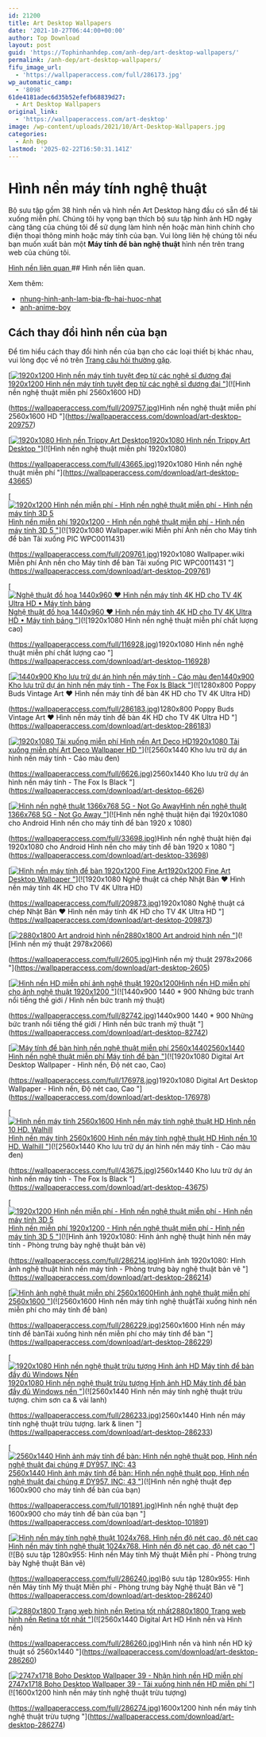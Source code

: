 ```yaml
---
id: 21200
title: Art Desktop Wallpapers
date: '2021-10-27T06:44:00+00:00'
author: Top Download
layout: post
guid: 'https://Tophinhanhdep.com/anh-dep/art-desktop-wallpapers/'
permalink: /anh-dep/art-desktop-wallpapers/
fifu_image_url:
  - 'https://wallpaperaccess.com/full/286173.jpg'
wp_automatic_camp:
  - '8098'
61de4181adec6d35b52efefb68839d27:
  - Art Desktop Wallpapers
original_link:
  - 'https://wallpaperaccess.com/art-desktop'
image: /wp-content/uploads/2021/10/Art-Desktop-Wallpapers.jpg
categories:
  - Ảnh Đẹp
lastmod: '2025-02-22T16:50:31.141Z'
---
```

# Hình nền máy tính nghệ thuật

Bộ sưu tập gồm 38 hình nền và hình nền Art Desktop hàng đầu có sẵn để tải xuống miễn phí. Chúng tôi hy vọng bạn thích bộ sưu tập hình ảnh HD ngày càng tăng của chúng tôi để sử dụng làm hình nền hoặc màn hình chính cho điện thoại thông minh hoặc máy tính của bạn. Vui lòng liên hệ chúng tôi nếu bạn muốn xuất bản một **Máy tính để bàn nghệ thuật** hình nền trên trang web của chúng tôi.

[Hình nền liên quan ](#related) ## Hình nền liên quan.

   
 Xem thêm:

   
- [nhung-hinh-anh-lam-bia-fb-hai-huoc-nhat](https://tophinhanhdep.com/anh-bia/nhung-hinh-anh-lam-bia-fb-hai-huoc-nhat/)
- [anh-anime-boy](https://tophinhanhdep.com/anh-anime/anh-anime-boy/)

## Cách thay đổi hình nền của bạn

Để tìm hiểu cách thay đổi hình nền của bạn cho các loại thiết bị khác nhau, vui lòng đọc về nó trên [Trang câu hỏi thường gặp](https://tophinhanhdep.com/faq/).

  
[[![1920x1200 Hình nền máy tính tuyệt đẹp từ các nghệ sĩ đương đại](https://wallpaperaccess.com/full/286173.jpg)1920x1200 Hình nền máy tính tuyệt đẹp từ các nghệ sĩ đương đại "](https://wallpaperaccess.com/download/art-desktop-286173)](![Hình nền nghệ thuật miễn phí 2560x1600 HD)

(https://wallpaperaccess.com/full/209757.jpg)Hình nền nghệ thuật miễn phí 2560x1600 HD "](https://wallpaperaccess.com/download/art-desktop-209757)

[[![1920x1080 Hình nền Trippy Art Desktop](https://wallpaperaccess.com/full/286175.jpg)1920x1080 Hình nền Trippy Art Desktop "](https://wallpaperaccess.com/download/art-desktop-286175)](![Hình nền nghệ thuật miễn phí 1920x1080)

(https://wallpaperaccess.com/full/43665.jpg)1920x1080 Hình nền nghệ thuật miễn phí "](https://wallpaperaccess.com/download/art-desktop-43665)

[[![1920x1200 Hình nền miễn phí - Hình nền nghệ thuật miễn phí - Hình nền máy tính 3D 5](https://wallpaperaccess.com/full/286177.jpg)Hình nền miễn phí 1920x1200 - Hình nền nghệ thuật miễn phí - Hình nền máy tính 3D 5 "](https://wallpaperaccess.com/download/art-desktop-286177)](![1920x1080 Wallpaper.wiki Miễn phí Ảnh nền cho Máy tính để bàn Tải xuống PIC WPC0011431)

(https://wallpaperaccess.com/full/209761.jpg)1920x1080 Wallpaper.wiki Miễn phí Ảnh nền cho Máy tính để bàn Tải xuống PIC WPC0011431 "](https://wallpaperaccess.com/download/art-desktop-209761)

[[![Nghệ thuật đồ họa 1440x960 ❤ Hình nền máy tính 4K HD cho TV 4K Ultra HD • Máy tính bảng](https://wallpaperaccess.com/full/286179.jpg)Nghệ thuật đồ họa 1440x960 ❤ Hình nền máy tính 4K HD cho TV 4K Ultra HD • Máy tính bảng "](https://wallpaperaccess.com/download/art-desktop-286179)](![1920x1080 Hình nền nghệ thuật miễn phí chất lượng cao)

(https://wallpaperaccess.com/full/116928.jpg)1920x1080 Hình nền nghệ thuật miễn phí chất lượng cao "](https://wallpaperaccess.com/download/art-desktop-116928)

[[![1440x900 Kho lưu trữ dự án hình nền máy tính - Cáo màu đen](https://wallpaperaccess.com/full/286182.jpg)1440x900 Kho lưu trữ dự án hình nền máy tính - The Fox Is Black "](https://wallpaperaccess.com/download/art-desktop-286182)](![1280x800 Poppy Buds Vintage Art ❤ Hình nền máy tính để bàn 4K HD cho TV 4K Ultra HD)

(https://wallpaperaccess.com/full/286183.jpg)1280x800 Poppy Buds Vintage Art ❤ Hình nền máy tính để bàn 4K HD cho TV 4K Ultra HD "](https://wallpaperaccess.com/download/art-desktop-286183)

[[![1920x1080 Tải xuống miễn phí Hình nền Art Deco HD](https://wallpaperaccess.com/full/286186.jpg)1920x1080 Tải xuống miễn phí Art Deco Wallpaper HD "](https://wallpaperaccess.com/download/art-desktop-286186)](![2560x1440 Kho lưu trữ dự án hình nền máy tính - Cáo màu đen)

(https://wallpaperaccess.com/full/6626.jpg)2560x1440 Kho lưu trữ dự án hình nền máy tính - The Fox Is Black "](https://wallpaperaccess.com/download/art-desktop-6626)

[[![Hình nền nghệ thuật 1366x768 5G - Not Go Away](https://wallpaperaccess.com/full/286193.jpg)Hình nền nghệ thuật 1366x768 5G - Not Go Away "](https://wallpaperaccess.com/download/art-desktop-286193)](![Hình nền nghệ thuật hiện đại 1920x1080 cho Android Hình nền cho máy tính để bàn 1920 x 1080)

(https://wallpaperaccess.com/full/33698.jpg)Hình nền nghệ thuật hiện đại 1920x1080 cho Android Hình nền cho máy tính để bàn 1920 x 1080 "](https://wallpaperaccess.com/download/art-desktop-33698)

[[![Hình nền máy tính để bàn 1920x1200 Fine Art](https://wallpaperaccess.com/full/286197.jpg)1920x1200 Fine Art Desktop Wallpaper "](https://wallpaperaccess.com/download/art-desktop-286197)](![1920x1080 Nghệ thuật cá chép Nhật Bản ❤ Hình nền máy tính 4K HD cho TV 4K Ultra HD)

(https://wallpaperaccess.com/full/209873.jpg)1920x1080 Nghệ thuật cá chép Nhật Bản ❤ Hình nền máy tính 4K HD cho TV 4K Ultra HD "](https://wallpaperaccess.com/download/art-desktop-209873)

[[![2880x1800 Art android hình nền](https://wallpaperaccess.com/full/286199.jpg)2880x1800 Art android hình nền "](https://wallpaperaccess.com/download/art-desktop-286199)](![Hình nền mỹ thuật 2978x2066)

(https://wallpaperaccess.com/full/2605.jpg)Hình nền mỹ thuật 2978x2066 "](https://wallpaperaccess.com/download/art-desktop-2605)

[[![Hình nền HD miễn phí ảnh nghệ thuật 1920x1200](https://wallpaperaccess.com/full/209751.jpg)Hình nền HD miễn phí cho ảnh nghệ thuật 1920x1200 "](https://wallpaperaccess.com/download/art-desktop-209751)](![1440x900 1440 * 900 Những bức tranh nổi tiếng thế giới / Hình nền bức tranh mỹ thuật)

(https://wallpaperaccess.com/full/82742.jpg)1440x900 1440 \* 900 Những bức tranh nổi tiếng thế giới / Hình nền bức tranh mỹ thuật "](https://wallpaperaccess.com/download/art-desktop-82742)

[[![Máy tính để bàn hình nền nghệ thuật miễn phí 2560x1440](https://wallpaperaccess.com/full/209878.jpg)2560x1440 Hình nền nghệ thuật miễn phí Máy tính để bàn "](https://wallpaperaccess.com/download/art-desktop-209878)](![1920x1080 Digital Art Desktop Wallpaper - Hình nền, Độ nét cao, Cao)

(https://wallpaperaccess.com/full/176978.jpg)1920x1080 Digital Art Desktop Wallpaper - Hình nền, Độ nét cao, Cao "](https://wallpaperaccess.com/download/art-desktop-176978)

[[![Hình nền máy tính 2560x1600 Hình nền máy tính nghệ thuật HD Hình nền 10 HD.  Walhill](https://wallpaperaccess.com/full/209787.jpg)Hình nền máy tính 2560x1600 Hình nền máy tính nghệ thuật HD Hình nền 10 HD. Walhill "](https://wallpaperaccess.com/download/art-desktop-209787)](![2560x1440 Kho lưu trữ dự án hình nền máy tính - Cáo màu đen)

(https://wallpaperaccess.com/full/43675.jpg)2560x1440 Kho lưu trữ dự án hình nền máy tính - The Fox Is Black "](https://wallpaperaccess.com/download/art-desktop-43675)

[[![1920x1200 Hình nền miễn phí - Hình nền nghệ thuật miễn phí - Hình nền máy tính 3D 5](https://wallpaperaccess.com/full/286211.jpg)Hình nền miễn phí 1920x1200 - Hình nền nghệ thuật miễn phí - Hình nền máy tính 3D 5 "](https://wallpaperaccess.com/download/art-desktop-286211)](![Hình ảnh 1920x1080: Hình ảnh nghệ thuật hình nền máy tính - Phòng trưng bày nghệ thuật bản vẽ)

(https://wallpaperaccess.com/full/286214.jpg)Hình ảnh 1920x1080: Hình ảnh nghệ thuật hình nền máy tính - Phòng trưng bày nghệ thuật bản vẽ "](https://wallpaperaccess.com/download/art-desktop-286214)

[[![Hình ảnh nghệ thuật miễn phí 2560x1600](https://wallpaperaccess.com/full/43661.jpg)Hình ảnh nghệ thuật miễn phí 2560x1600 "](https://wallpaperaccess.com/download/art-desktop-43661)](![2560x1600 Hình nền máy tính nghệ thuậtTải xuống hình nền miễn phí cho máy tính để bàn)

(https://wallpaperaccess.com/full/286229.jpg)2560x1600 Hình nền máy tính để bànTải xuống hình nền miễn phí cho máy tính để bàn "](https://wallpaperaccess.com/download/art-desktop-286229)

[[![1920x1080 Hình nền nghệ thuật trừu tượng Hình ảnh HD Máy tính để bàn đầy đủ Windows Nền](https://wallpaperaccess.com/full/53931.jpg)1920x1080 Hình nền nghệ thuật trừu tượng Hình ảnh HD Máy tính để bàn đầy đủ Windows nền "](https://wallpaperaccess.com/download/art-desktop-53931)](![2560x1440 Hình nền máy tính nghệ thuật trừu tượng.  chim sơn ca & vải lanh)

(https://wallpaperaccess.com/full/286233.jpg)2560x1440 Hình nền máy tính nghệ thuật trừu tượng. lark &amp; ​​linen "](https://wallpaperaccess.com/download/art-desktop-286233)

[[![2560x1440 Hình ảnh máy tính để bàn: Hình nền nghệ thuật pop, Hình nền nghệ thuật đại chúng # DY957, INC: 43](https://wallpaperaccess.com/full/145065.jpg)2560x1440 Hình ảnh máy tính để bàn: Hình nền nghệ thuật pop, Hình nền nghệ thuật đại chúng # DY957, INC: 43 "](https://wallpaperaccess.com/download/art-desktop-145065)](![Hình nền nghệ thuật đẹp 1600x900 cho máy tính để bàn của bạn)

(https://wallpaperaccess.com/full/101891.jpg)Hình nền nghệ thuật đẹp 1600x900 cho máy tính để bàn của bạn "](https://wallpaperaccess.com/download/art-desktop-101891)

[[![Hình nền máy tính nghệ thuật 1024x768.  Hình nền độ nét cao, độ nét cao](https://wallpaperaccess.com/full/286239.jpg)Hình nền máy tính nghệ thuật 1024x768. Hình nền độ nét cao, độ nét cao "](https://wallpaperaccess.com/download/art-desktop-286239)](![Bộ sưu tập 1280x955: Hình nền Máy tính Mỹ thuật Miễn phí - Phòng trưng bày Nghệ thuật Bản vẽ)

(https://wallpaperaccess.com/full/286240.jpg)Bộ sưu tập 1280x955: Hình nền Máy tính Mỹ thuật Miễn phí - Phòng trưng bày Nghệ thuật Bản vẽ "](https://wallpaperaccess.com/download/art-desktop-286240)

[[![2880x1800 Trang web hình nền Retina tốt nhất](https://wallpaperaccess.com/full/82780.jpg)2880x1800 Trang web hình nền Retina tốt nhất "](https://wallpaperaccess.com/download/art-desktop-82780)](![2560x1440 Digital Art HD Hình nền và Hình nền)

(https://wallpaperaccess.com/full/286260.jpg)Hình nền và hình nền HD kỹ thuật số 2560x1440 "](https://wallpaperaccess.com/download/art-desktop-286260)

[[![2747x1718 Boho Desktop Wallpaper 39 - Nhận hình nền HD miễn phí](https://wallpaperaccess.com/full/286261.jpg)2747x1718 Boho Desktop Wallpaper 39 - Tải xuống hình nền HD miễn phí "](https://wallpaperaccess.com/download/art-desktop-286261)](![1600x1200 hình nền máy tính nghệ thuật trừu tượng)

(https://wallpaperaccess.com/full/286274.jpg)1600x1200 hình nền máy tính nghệ thuật trừu tượng "](https://wallpaperaccess.com/download/art-desktop-286274)

